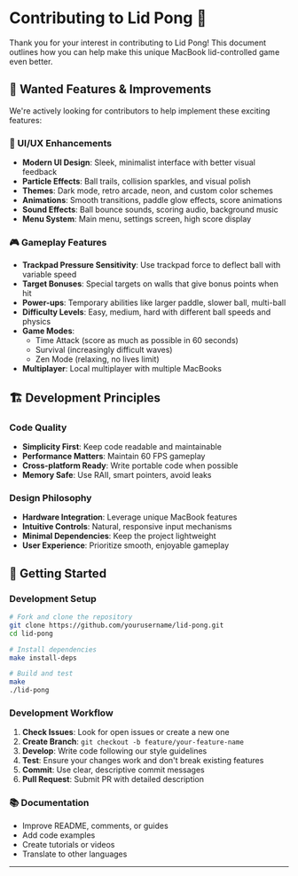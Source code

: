 # Contributing to Lid Pong 🤝

Thank you for your interest in contributing to Lid Pong! This document outlines how you can help make this unique MacBook lid-controlled game even better.

## 🎯 Wanted Features & Improvements

We're actively looking for contributors to help implement these exciting features:

### 🎨 UI/UX Enhancements
- **Modern UI Design**: Sleek, minimalist interface with better visual feedback
- **Particle Effects**: Ball trails, collision sparkles, and visual polish
- **Themes**: Dark mode, retro arcade, neon, and custom color schemes
- **Animations**: Smooth transitions, paddle glow effects, score animations
- **Sound Effects**: Ball bounce sounds, scoring audio, background music
- **Menu System**: Main menu, settings screen, high score display

### 🎮 Gameplay Features
- **Trackpad Pressure Sensitivity**: Use trackpad force to deflect ball with variable speed
- **Target Bonuses**: Special targets on walls that give bonus points when hit
- **Power-ups**: Temporary abilities like larger paddle, slower ball, multi-ball
- **Difficulty Levels**: Easy, medium, hard with different ball speeds and physics
- **Game Modes**: 
  - Time Attack (score as much as possible in 60 seconds)
  - Survival (increasingly difficult waves)
  - Zen Mode (relaxing, no lives limit)
- **Multiplayer**: Local multiplayer with multiple MacBooks


## 🏗️ Development Principles

### Code Quality
- **Simplicity First**: Keep code readable and maintainable
- **Performance Matters**: Maintain 60 FPS gameplay
- **Cross-platform Ready**: Write portable code when possible
- **Memory Safe**: Use RAII, smart pointers, avoid leaks

### Design Philosophy
- **Hardware Integration**: Leverage unique MacBook features
- **Intuitive Controls**: Natural, responsive input mechanisms
- **Minimal Dependencies**: Keep the project lightweight
- **User Experience**: Prioritize smooth, enjoyable gameplay



## 🚀 Getting Started

### Development Setup
```bash
# Fork and clone the repository
git clone https://github.com/yourusername/lid-pong.git
cd lid-pong

# Install dependencies
make install-deps

# Build and test
make
./lid-pong
```

### Development Workflow
1. **Check Issues**: Look for open issues or create a new one
2. **Create Branch**: `git checkout -b feature/your-feature-name`
3. **Develop**: Write code following our style guidelines
4. **Test**: Ensure your changes work and don't break existing features
5. **Commit**: Use clear, descriptive commit messages
6. **Pull Request**: Submit PR with detailed description





### 📚 Documentation
- Improve README, comments, or guides
- Add code examples
- Create tutorials or videos
- Translate to other languages



---


